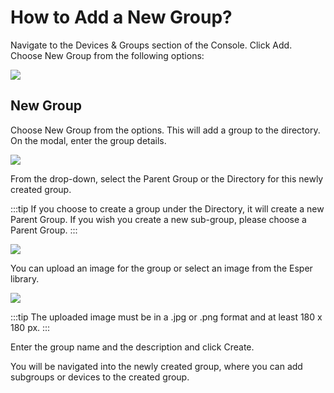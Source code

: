 # How to Add a New Group?

Navigate to the Devices & Groups section of the Console. Click Add. Choose New Group from the following options:

![](https://lh4.googleusercontent.com/QUgI_-ML07viwySMiRGHurqh0VTfBbYM_lCHPg9fhkTnmJUEBWlEYheH_ztYtuwAGHsEJ9DjcZVcjxSXqHgxwfKfvGf2TJjszvgleY-zluVKERG13FL5MttuINcK5Fyey3yzJaif)

## New Group

Choose New Group from the options. This will add a group to the directory. On the modal, enter the group details.

![](https://lh6.googleusercontent.com/B8nuz0vPpjef8rRhqnH2Zqf06LcQHEq7mWI0yQ9zD5zQBuUSzkOPzuhDl78Qigmog8-dMJx_SpgKHLu3NafS9ZxptMRpxlj_hxRumrPw3Mb9GWr71B2J4dwFMvm0s46LF2wgSFQ4)

From the drop-down, select the Parent Group or the Directory for this newly created group.

:::tip
If you choose to create a group under the Directory, it will create a new Parent Group. If you wish you create a new sub-group, please choose a Parent Group.
:::

![](https://lh4.googleusercontent.com/BoijCQOhzVHZaRsWQb96i-roS6bxzNur_6JzsgDXe3bTMKHa6b2RsTv9NhX3V6eZ3P0UAW7TAIS08dHSHF5THaQYhGBd335e9CySiJ3DUoSwCTGL6DciEPANI29mJzY-2bKjRbke)

You can upload an image for the group or select an image from the Esper library.

  

![](https://lh3.googleusercontent.com/glnTzt7ykpHslCuVy-PMj9Nqysyl9TjOL1gVRBL2ewFiqutCFRuOZ1repzAKrrf-60csGQOVvUwf_7nutKidiheXLrKLWAfInEODuq_92PgS-NJIsEAFdoOCnxexua0XxOkzVKDM)

:::tip
The uploaded image must be in a .jpg or .png format and at least 180 x 180 px.
:::

Enter the group name and the description and click Create.

You will be navigated into the newly created group, where you can add subgroups or devices to the created group.